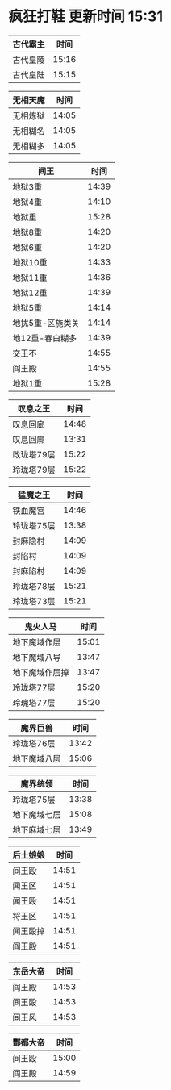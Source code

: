 # 疯狂打鞋 更新时间 15:31

| 古代霸主   | 时间    |
|--------|-------|
| 古代皇陵 | 15:16 |
| 古代皇陆 | 15:15 |

| 无相天魔   | 时间    |
|--------|-------|
| 无相炼狱 | 14:05 |
| 无相糊名 | 14:05 |
| 无相糊多 | 14:05 |

| 间王   | 时间    |
|--------|-------|
| 地狱3重 | 14:39 |
| 地狱4重 | 14:10 |
| 地狱重 | 15:28 |
| 地狱8重 | 14:20 |
| 地狱6重 | 14:20 |
| 地狱10重 | 14:33 |
| 地狱11重 | 14:36 |
| 地狱12重 | 14:39 |
| 地狱5重 | 14:14 |
| 地扰5重-区施类关 | 14:14 |
| 地12重-春白糊多 | 14:39 |
| 交王不 | 14:55 |
| 阎王殿 | 14:55 |
| 地狱1重 | 15:28 |

| 叹息之王   | 时间    |
|--------|-------|
| 叹息回廊 | 14:48 |
| 叹息回廓 | 13:31 |
| 政珑塔79层 | 15:22 |
| 玲珑塔79层 | 15:22 |

| 猛魔之王   | 时间    |
|--------|-------|
| 铁血魔宫 | 14:46 |
| 玲珑塔75层 | 13:38 |
| 封麻隐村 | 14:09 |
| 封陷村 | 14:09 |
| 封麻陷村 | 14:09 |
| 玲珑塔78层 | 15:21 |
| 玲珑塔73层 | 15:21 |

| 鬼火人马   | 时间    |
|--------|-------|
| 地下魔域作层 | 15:01 |
| 地下魔域八导 | 13:47 |
| 地下魔域作层掉 | 13:47 |
| 玲珑塔77层 | 15:20 |
| 玲瑰塔77层 | 15:20 |

| 魔界巨兽   | 时间    |
|--------|-------|
| 玲珑塔76层 | 13:42 |
| 地下魔域八层 | 15:06 |

| 魔界统领   | 时间    |
|--------|-------|
| 玲珑塔75层 | 13:38 |
| 地下魔域七层 | 15:08 |
| 地下麻域七层 | 13:49 |

| 后土娘娘   | 时间    |
|--------|-------|
| 间王殴 | 14:51 |
| 闻王区 | 14:51 |
| 闻王殴 | 14:51 |
| 将王区 | 14:51 |
| 闻王殴掉 | 14:51 |
| 阎王殿 | 14:51 |

| 东岳大帝   | 时间    |
|--------|-------|
| 阎王殿 | 14:53 |
| 间王殴 | 14:53 |
| 间王风 | 14:53 |

| 酆都大帝   | 时间    |
|--------|-------|
| 间王殴 | 15:00 |
| 阎王殿 | 14:59 |